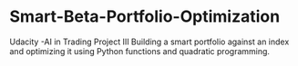 # Smart-Beta-Portfolio-Optimization
Udacity -AI in Trading Project III
Building a smart portfolio against an index and optimizing it using Python functions and quadratic programming.

